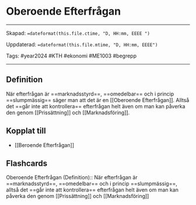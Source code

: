 # Oberoende Efterfrågan

---
Skapad: `=dateformat(this.file.ctime, "D, HH:mm, EEEE ")`

Uppdaterad: `=dateformat(this.file.mtime, "D, HH:mm, EEEE")`

Tags: #year2024 #KTH #ekonomi #ME1003 #begrepp

---

## Definition

När efterfrågan är ==marknadsstyrd==, ==omedelbar== och i princip ==slumpmässig== säger man att det är en [[Oberoende Efterfrågan]]. Alltså det ==går inte att kontrollera== efterfrågan helt även om man kan påverka den genom [[Prissättning]] och [[Marknadsföring]].

## Kopplat till

- [[Beroende Efterfrågan]]

## Flashcards

Oberoende Efterfrågan (Definition):: När efterfrågan är ==marknadsstyrd==, ==omedelbar== och i princip ==slumpmässig==, alltså det ==går inte att kontrollera== efterfrågan helt även om man kan påverka den genom [[Prissättning]] och [[Marknadsföring]]
<!--SR:!2024-02-15,7,250!2024-02-26,16,290-->
